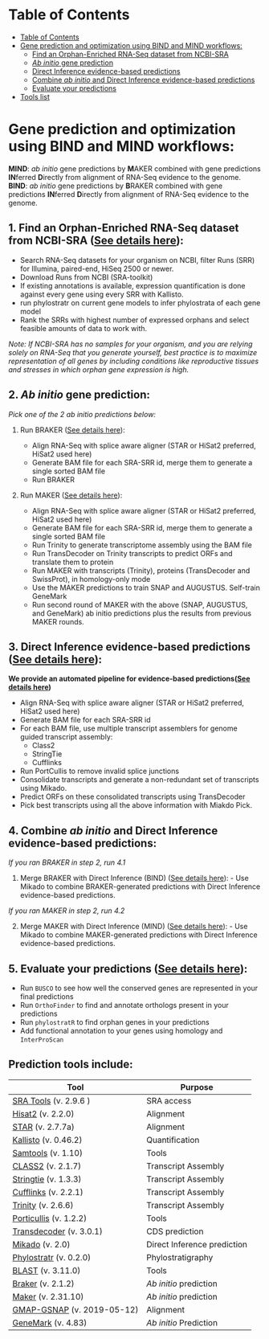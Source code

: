 
# Table of Contents
<!-- TOC depthFrom:1 depthTo:6 withLinks:1 updateOnSave:1 orderedList:0 -->

- [Table of Contents](#table-of-contents)
- [Gene prediction and optimization using BIND and MIND workflows:](#gene-prediction-and-optimization-using-bind-and-mind-workflows)
    - [Find an Orphan-Enriched RNA-Seq dataset from NCBI-SRA](#1-find-an-orphan-enriched-rna-seq-dataset-from-ncbi-sra-see-details-here)
    - [_Ab initio_ gene prediction](#2-ab-initio-gene-prediction)
    - [Direct Inference evidence-based predictions](#3-direct-inference-evidence-based-predictions-see-details-here)
    - [Combine _ab initio_ and Direct Inference evidence-based predictions](#4-combine-ab-initio-and-direct-inference-evidence-based-predictions)
    - [Evaluate your predictions](#5-evaluate-your-predictions-see-details-here)
- [Tools list](#prediction-tools-include)

<!-- /TOC -->

# Gene prediction and optimization using BIND and MIND workflows:

**MIND**: _ab initio_ gene predictions by **M**AKER combined with gene predictions **IN**ferred **D**irectly from alignment of RNA-Seq evidence to the genome.
**BIND**: _ab initio_ gene predictions by **B**RAKER combined with gene predictions **IN**ferred **D**irectly from alignment of RNA-Seq evidence to the genome.

## 1. Find an Orphan-Enriched RNA-Seq dataset from NCBI-SRA ([See details here](scripts/RNA-Seq_prepare)):
   - Search RNA-Seq datasets for your organism on NCBI, filter Runs (SRR) for Illumina, paired-end, HiSeq 2500 or newer.
   - Download Runs from NCBI (SRA-toolkit)
   - If existing annotations is available, expression quantification is done against every gene using every SRR with Kallisto.
   - run phylostratr on current gene models to infer phylostrata of each gene model
   - Rank the SRRs with highest number of expressed orphans and select feasible amounts of data to work with.

   _Note: If NCBI-SRA has no samples for your organism, and you are relying solely on RNA-Seq that you generate yourself, best practice is to maximize representation of all genes by including conditions like reproductive tissues and stresses in which orphan gene expression is high._

## 2. _Ab initio_ gene prediction:

   _Pick one of the 2 _ab initio_ predictions below:_

   1. Run BRAKER ([See details here](scripts/braker)):
   
      - Align RNA-Seq with splice aware aligner (STAR or HiSat2 preferred, HiSat2 used here) 
      - Generate BAM file for each SRA-SRR id, merge them to generate a single sorted BAM file
      - Run BRAKER

   2. Run MAKER ([See details here](scripts/maker)):
      - Align RNA-Seq with splice aware aligner (STAR or HiSat2 preferred, HiSat2 used here)
      - Generate BAM file for each SRA-SRR id, merge them to generate a single sorted BAM file
      - Run Trinity to generate transcriptome assembly using the BAM file
      - Run TransDecoder on Trinity transcripts to predict ORFs and translate them to protein
      - Run MAKER with transcripts (Trinity), proteins (TransDecoder and SwissProt), in homology-only mode
      - Use the MAKER predictions to train SNAP and AUGUSTUS. Self-train GeneMark
      - Run second round of MAKER with the above (SNAP, AUGUSTUS, and GeneMark) ab initio predictions plus the results from previous MAKER rounds.

## 3. Direct Inference evidence-based predictions ([See details here](scripts/DirectInf)):

   **We provide an automated pipeline for evidence-based predictions([See details here](evidence_based_pipeline))**
   
   - Align RNA-Seq with splice aware aligner (STAR or HiSat2 preferred, HiSat2 used here)
   - Generate BAM file for each SRA-SRR id
   - For each BAM file, use multiple transcript assemblers for genome guided transcript assembly:
		* Class2
		* StringTie
		* Cufflinks
   - Run PortCullis to remove invalid splice junctions
   - Consolidate transcripts and generate a non-redundant set of transcripts using Mikado.
   - Predict ORFs on these consolidated transcripts using TransDecoder
   - Pick best transcripts using all the above information with Miakdo Pick.
   

## 4. Combine _ab initio_ and Direct Inference evidence-based predictions:
   
   _If you ran BRAKER in step 2, run 4.1_

   1. Merge BRAKER with Direct Inference (BIND) ([See details here](scripts/BIND)):
	- Use Mikado to combine BRAKER-generated predictions with Direct Inference evidence-based predictions.

   _If you ran MAKER in step 2, run 4.2_

   2. Merge MAKER with Direct Inference (MIND) ([See details here](scripts/MIND)):
	- Use Mikado to combine MAKER-generated predictions with Direct Inference evidence-based predictions.

## 5. Evaluate your predictions ([See details here](scripts/downstream)):

   - Run `BUSCO` to see how well the conserved genes are represented in your final predictions
   - Run `OrthoFinder` to find and annotate orthologs present in your predictions
   - Run `phylostratR` to find orphan genes in your predictions
   - Add functional annotation to your genes using homology and `InterProScan`


## Prediction tools include:

| Tool                                                                                 | Purpose             |
|--------------------------------------------------------------------------------------|---------------------|
| [SRA Tools](https://github.com/ncbi/sra-tools) (v. 2.9.6 )                  | SRA access          |
| [Hisat2](https://daehwankimlab.github.io/hisat2/) (v. 2.2.0)                            | Alignment           |
| [STAR](https://github.com/alexdobin/STAR) (v. 2.7.7a)                                           | Alignment           |
| [Kallisto](https://pachterlab.github.io/kallisto/) (v. 0.46.2)                                  | Quantification      |
| [Samtools](https://github.com/samtools/samtools) (v. 1.10)                                    | Tools               |
| [CLASS2](http://ccb.jhu.edu/people/florea/research/CLASS2/) (v. 2.1.7)                           | Transcript Assembly |
| [Stringtie](https://github.com/gpertea/stringtie) (v. 1.3.3)                                   | Transcript Assembly |
| [Cufflinks](http://cole-trapnell-lab.github.io/cufflinks/) (v. 2.2.1)                           | Transcript Assembly |
| [Trinity](https://github.com/trinityrnaseq/trinityrnaseq) (v. 2.6.6)                           | Transcript Assembly |
| [Porticullis](https://github.com/maplesond/portcullis) (v. 1.2.2)                           | Tools |
| [Transdecoder](https://github.com/TransDecoder/TransDecoder) (v. 3.0.1)                           | CDS prediction |
| [Mikado](https://github.com/EI-CoreBioinformatics/mikado) (v. 2.0)                           | Direct Inference prediction |
| [Phylostratr](https://github.com/arendsee/phylostratr) (v. 0.2.0)                                    | Phylostratigraphy              |
| [BLAST](https://www.ncbi.nlm.nih.gov/books/NBK279668/) (v. 3.11.0)                                    | Tools               |
| [Braker](https://github.com/Gaius-Augustus/BRAKER) (v. 2.1.2)                                    | _Ab initio_ prediction               |
| [Maker](http://www.yandell-lab.org/software/maker-p.html) (v. 2.31.10)                                    | _Ab initio_ prediction               |
| [GMAP-GSNAP](http://research-pub.gene.com/gmap/) (v. 2019-05-12)                                    | Alignment               |
| [GeneMark](http://exon.gatech.edu/GeneMark/) (v. 4.83)                                    | _Ab initio_ Prediction               |

